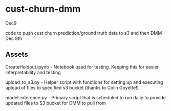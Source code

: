 # cust-churn-dmm

Dec9

code to push cust churn prediction/ground truth data to s3 and then DMM - Dec 9th

## Assets

CreateHoldout.ipynb - Notebook used for testing. Keeping this for easier interpretability and testing

upload_to_s3.py - Helper script with functions for setting up and executing upload of files to specified s3 bucket (thanks to Colin Goyette!)

model-inference.py - Primary script that is scheduled to run daily to provide updated files to S3 bucket for DMM to pull from



